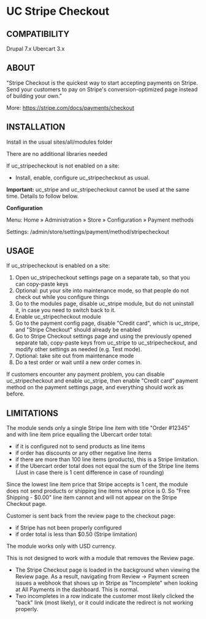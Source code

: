 # UC Stripe Checkout

## COMPATIBILITY
Drupal 7.x Ubercart 3.x

## ABOUT

"Stripe Checkout is the quickest way to start accepting payments on Stripe. Send your customers to pay on Stripe's conversion-optimized page instead of building your own."

More:
https://stripe.com/docs/payments/checkout

## INSTALLATION

Install in the usual sites/all/modules folder

There are no additional libraries needed

If uc_stripecheckout is not enabled on a site: 
* Install, enable, configure uc_stripecheckout as usual. 

**Important:** uc_stripe and uc_stripecheckout cannot be used at the same time. Details to follow below.

**Configuration**

Menu: Home » Administration » Store » Configuration » Payment methods

Settings: /admin/store/settings/payment/method/stripecheckout

## USAGE

If uc_stripecheckout is enabled on a site: 
1) Open uc_stripecheckout settings page on a separate tab, so that you can copy-paste keys 
2) Optional: put your site into maintenance mode, so that people do not check out while you configure things 
3) Go to the modules page, disable uc_stripe module, but do not uninstall it, in case you need to switch back to it. 
4) Enable uc_stripecheckout module 
5) Go to the payment config page, disable "Credit card", which is uc_stripe, and "Stripe Checkout" should already be enabled 
6) Go to Stripe Checkout settings page and using the previously opened separate tab, copy-paste keys from uc_stripe to uc_stripecheckout, and modify other settings as needed (e.g. Test mode). 
7) Optional: take site out from maintenance mode 
8) Do a test order or wait until a new order comes in. 

If customers encounter any payment problem, you can disable uc_stripecheckout and enable uc_stripe, then enable "Credit card" payment method on the payment settings page, and everything should work as before. 

## LIMITATIONS

The module sends only a single Stripe line item with title "Order #12345" and with line item price equalling the Ubercart order total:
* if it is configured not to send products as line items
* if order has discounts or any other negative line items 
* if there are more than 100 line items (products), this is a Stripe limitation. 
* if the Ubercart order total does not equal the sum of the Stripe line items (Just in case there is 1 cent difference in case of rounding)

Since the lowest line item price that Stripe accepts is 1 cent, the module does not send products or shipping line items whose price is 0. So "Free Shipping - $0.00" line item cannot and will not appear on the Stripe Checkout page. 

Customer is sent back from the review page to the checkout page: 
* if Stripe has not been properly configured
* if order total is less than $0.50 (Stripe limitation) 

The module works only with USD currency.

This is not designed to work with a module that removes the Review page.
* The Stripe Checkout page is loaded in the background when viewing the Review page. As a result, navigating from Review -> Payment screen issues a webhook that shows up in Stripe as "Incomplete" when looking at All Payments in the dashboard. This is normal.
* Two incompletes in a row indicate the customer most likely clicked the "back" link (most likely), or it could indicate the redirect is not working properly.
